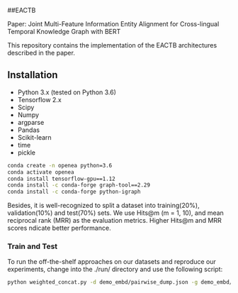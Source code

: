 ##EACTB

Paper: Joint Multi-Feature Information Entity Alignment for Cross-lingual Temporal Knowledge Graph with BERT


This repository contains the implementation of the EACTB architectures described in the paper.

## Installation
* Python 3.x (tested on Python 3.6)
* Tensorflow 2.x 
* Scipy
* Numpy
* argparse
* Pandas
* Scikit-learn
* time
* pickle


```bash
conda create -n openea python=3.6
conda activate openea
conda install tensorflow-gpu==1.12
conda install -c conda-forge graph-tool==2.29
conda install -c conda-forge python-igraph
```



Besides, it is well-recognized to split a dataset into training(20%), validation(10%) and test(70%) sets. 
We use Hits@m (m = 1, 10), and mean reciprocal rank (MRR) as the evaluation metrics.  Higher Hits@m and MRR scores ndicate better performance.

### Train and Test
To run the off-the-shelf approaches on our datasets and reproduce our experiments, change into the ./run/ directory and use the following script:


```bash
python weighted_concat.py -d demo_embd/pairwise_dump.json -g demo_embd/zh_en_graph_embd.pkl -i dbp15k/zh_en/test
```


